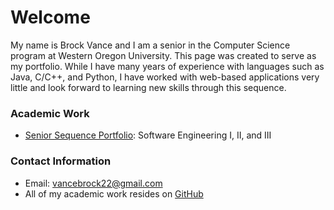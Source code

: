 # **Welcome**

My name is Brock Vance and I am a senior in the Computer Science program at Western Oregon University. This page was created to 
serve as my portfolio. While I have many years of experience with languages such as Java, C/C++, and Python, I have worked with web-based applications very little and look forward to learning new skills through this sequence.

### **Academic Work**
- [Senior Sequence Portfolio](https://brockv.github.io/CS460/): Software Engineering I, II, and III

### **Contact Information**
- Email: vancebrock22@gmail.com
- All of my academic work resides on [GitHub](https://github.com/brockv)


